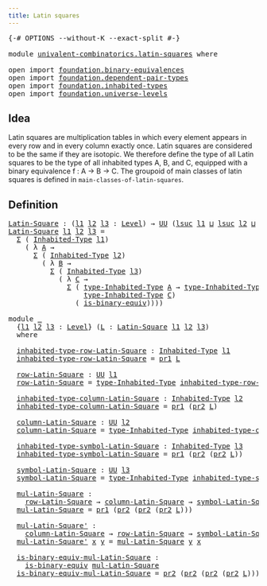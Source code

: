 ```yaml
---
title: Latin squares
---
```


<pre class="Agda"><a id="39" class="Symbol">{-#</a> <a id="43" class="Keyword">OPTIONS</a> <a id="51" class="Pragma">--without-K</a> <a id="63" class="Pragma">--exact-split</a> <a id="77" class="Symbol">#-}</a>

<a id="82" class="Keyword">module</a> <a id="89" href="univalent-combinatorics.latin-squares.html" class="Module">univalent-combinatorics.latin-squares</a> <a id="127" class="Keyword">where</a>

<a id="134" class="Keyword">open</a> <a id="139" class="Keyword">import</a> <a id="146" href="foundation.binary-equivalences.html" class="Module">foundation.binary-equivalences</a>
<a id="177" class="Keyword">open</a> <a id="182" class="Keyword">import</a> <a id="189" href="foundation.dependent-pair-types.html" class="Module">foundation.dependent-pair-types</a>
<a id="221" class="Keyword">open</a> <a id="226" class="Keyword">import</a> <a id="233" href="foundation.inhabited-types.html" class="Module">foundation.inhabited-types</a>
<a id="260" class="Keyword">open</a> <a id="265" class="Keyword">import</a> <a id="272" href="foundation.universe-levels.html" class="Module">foundation.universe-levels</a>
</pre>
## Idea

Latin squares are multiplication tables in which every element appears in every row and in every column exactly once. Latin squares are considered to be the same if they are isotopic. We therefore define the type of all Latin squares to be the type of all inhabited types A, B, and C, equipped with a binary equivalence f : A → B → C. The groupoid of main classes of latin squares is defined in `main-classes-of-latin-squares`.

## Definition

<pre class="Agda"><a id="Latin-Square"></a><a id="765" href="univalent-combinatorics.latin-squares.html#765" class="Function">Latin-Square</a> <a id="778" class="Symbol">:</a> <a id="780" class="Symbol">(</a><a id="781" href="univalent-combinatorics.latin-squares.html#781" class="Bound">l1</a> <a id="784" href="univalent-combinatorics.latin-squares.html#784" class="Bound">l2</a> <a id="787" href="univalent-combinatorics.latin-squares.html#787" class="Bound">l3</a> <a id="790" class="Symbol">:</a> <a id="792" href="Agda.Primitive.html#597" class="Postulate">Level</a><a id="797" class="Symbol">)</a> <a id="799" class="Symbol">→</a> <a id="801" href="foundation-core.universe-levels.html#235" class="Primitive">UU</a> <a id="804" class="Symbol">(</a><a id="805" href="Agda.Primitive.html#780" class="Primitive">lsuc</a> <a id="810" href="univalent-combinatorics.latin-squares.html#781" class="Bound">l1</a> <a id="813" href="Agda.Primitive.html#810" class="Primitive Operator">⊔</a> <a id="815" href="Agda.Primitive.html#780" class="Primitive">lsuc</a> <a id="820" href="univalent-combinatorics.latin-squares.html#784" class="Bound">l2</a> <a id="823" href="Agda.Primitive.html#810" class="Primitive Operator">⊔</a> <a id="825" href="Agda.Primitive.html#780" class="Primitive">lsuc</a> <a id="830" href="univalent-combinatorics.latin-squares.html#787" class="Bound">l3</a><a id="832" class="Symbol">)</a>
<a id="834" href="univalent-combinatorics.latin-squares.html#765" class="Function">Latin-Square</a> <a id="847" href="univalent-combinatorics.latin-squares.html#847" class="Bound">l1</a> <a id="850" href="univalent-combinatorics.latin-squares.html#850" class="Bound">l2</a> <a id="853" href="univalent-combinatorics.latin-squares.html#853" class="Bound">l3</a> <a id="856" class="Symbol">=</a>
  <a id="860" href="foundation-core.dependent-pair-types.html#515" class="Record">Σ</a> <a id="862" class="Symbol">(</a> <a id="864" href="foundation.inhabited-types.html#379" class="Function">Inhabited-Type</a> <a id="879" href="univalent-combinatorics.latin-squares.html#847" class="Bound">l1</a><a id="881" class="Symbol">)</a>
    <a id="887" class="Symbol">(</a> <a id="889" class="Symbol">λ</a> <a id="891" href="univalent-combinatorics.latin-squares.html#891" class="Bound">A</a> <a id="893" class="Symbol">→</a>
      <a id="901" href="foundation-core.dependent-pair-types.html#515" class="Record">Σ</a> <a id="903" class="Symbol">(</a> <a id="905" href="foundation.inhabited-types.html#379" class="Function">Inhabited-Type</a> <a id="920" href="univalent-combinatorics.latin-squares.html#850" class="Bound">l2</a><a id="922" class="Symbol">)</a>
        <a id="932" class="Symbol">(</a> <a id="934" class="Symbol">λ</a> <a id="936" href="univalent-combinatorics.latin-squares.html#936" class="Bound">B</a> <a id="938" class="Symbol">→</a>
          <a id="950" href="foundation-core.dependent-pair-types.html#515" class="Record">Σ</a> <a id="952" class="Symbol">(</a> <a id="954" href="foundation.inhabited-types.html#379" class="Function">Inhabited-Type</a> <a id="969" href="univalent-combinatorics.latin-squares.html#853" class="Bound">l3</a><a id="971" class="Symbol">)</a>
            <a id="985" class="Symbol">(</a> <a id="987" class="Symbol">λ</a> <a id="989" href="univalent-combinatorics.latin-squares.html#989" class="Bound">C</a> <a id="991" class="Symbol">→</a>
              <a id="1007" href="foundation-core.dependent-pair-types.html#515" class="Record">Σ</a> <a id="1009" class="Symbol">(</a> <a id="1011" href="foundation.inhabited-types.html#524" class="Function">type-Inhabited-Type</a> <a id="1031" href="univalent-combinatorics.latin-squares.html#891" class="Bound">A</a> <a id="1033" class="Symbol">→</a> <a id="1035" href="foundation.inhabited-types.html#524" class="Function">type-Inhabited-Type</a> <a id="1055" href="univalent-combinatorics.latin-squares.html#936" class="Bound">B</a> <a id="1057" class="Symbol">→</a>
                  <a id="1077" href="foundation.inhabited-types.html#524" class="Function">type-Inhabited-Type</a> <a id="1097" href="univalent-combinatorics.latin-squares.html#989" class="Bound">C</a><a id="1098" class="Symbol">)</a>
                <a id="1116" class="Symbol">(</a> <a id="1118" href="foundation.binary-equivalences.html#961" class="Function">is-binary-equiv</a><a id="1133" class="Symbol">))))</a>

<a id="1139" class="Keyword">module</a> <a id="1146" href="univalent-combinatorics.latin-squares.html#1146" class="Module">_</a>
  <a id="1150" class="Symbol">{</a><a id="1151" href="univalent-combinatorics.latin-squares.html#1151" class="Bound">l1</a> <a id="1154" href="univalent-combinatorics.latin-squares.html#1154" class="Bound">l2</a> <a id="1157" href="univalent-combinatorics.latin-squares.html#1157" class="Bound">l3</a> <a id="1160" class="Symbol">:</a> <a id="1162" href="Agda.Primitive.html#597" class="Postulate">Level</a><a id="1167" class="Symbol">}</a> <a id="1169" class="Symbol">(</a><a id="1170" href="univalent-combinatorics.latin-squares.html#1170" class="Bound">L</a> <a id="1172" class="Symbol">:</a> <a id="1174" href="univalent-combinatorics.latin-squares.html#765" class="Function">Latin-Square</a> <a id="1187" href="univalent-combinatorics.latin-squares.html#1151" class="Bound">l1</a> <a id="1190" href="univalent-combinatorics.latin-squares.html#1154" class="Bound">l2</a> <a id="1193" href="univalent-combinatorics.latin-squares.html#1157" class="Bound">l3</a><a id="1195" class="Symbol">)</a>
  <a id="1199" class="Keyword">where</a>

  <a id="1208" href="univalent-combinatorics.latin-squares.html#1208" class="Function">inhabited-type-row-Latin-Square</a> <a id="1240" class="Symbol">:</a> <a id="1242" href="foundation.inhabited-types.html#379" class="Function">Inhabited-Type</a> <a id="1257" href="univalent-combinatorics.latin-squares.html#1151" class="Bound">l1</a>
  <a id="1262" href="univalent-combinatorics.latin-squares.html#1208" class="Function">inhabited-type-row-Latin-Square</a> <a id="1294" class="Symbol">=</a> <a id="1296" href="foundation-core.dependent-pair-types.html#605" class="Field">pr1</a> <a id="1300" href="univalent-combinatorics.latin-squares.html#1170" class="Bound">L</a>

  <a id="1305" href="univalent-combinatorics.latin-squares.html#1305" class="Function">row-Latin-Square</a> <a id="1322" class="Symbol">:</a> <a id="1324" href="foundation-core.universe-levels.html#235" class="Primitive">UU</a> <a id="1327" href="univalent-combinatorics.latin-squares.html#1151" class="Bound">l1</a>
  <a id="1332" href="univalent-combinatorics.latin-squares.html#1305" class="Function">row-Latin-Square</a> <a id="1349" class="Symbol">=</a> <a id="1351" href="foundation.inhabited-types.html#524" class="Function">type-Inhabited-Type</a> <a id="1371" href="univalent-combinatorics.latin-squares.html#1208" class="Function">inhabited-type-row-Latin-Square</a>

  <a id="1406" href="univalent-combinatorics.latin-squares.html#1406" class="Function">inhabited-type-column-Latin-Square</a> <a id="1441" class="Symbol">:</a> <a id="1443" href="foundation.inhabited-types.html#379" class="Function">Inhabited-Type</a> <a id="1458" href="univalent-combinatorics.latin-squares.html#1154" class="Bound">l2</a>
  <a id="1463" href="univalent-combinatorics.latin-squares.html#1406" class="Function">inhabited-type-column-Latin-Square</a> <a id="1498" class="Symbol">=</a> <a id="1500" href="foundation-core.dependent-pair-types.html#605" class="Field">pr1</a> <a id="1504" class="Symbol">(</a><a id="1505" href="foundation-core.dependent-pair-types.html#617" class="Field">pr2</a> <a id="1509" href="univalent-combinatorics.latin-squares.html#1170" class="Bound">L</a><a id="1510" class="Symbol">)</a>

  <a id="1515" href="univalent-combinatorics.latin-squares.html#1515" class="Function">column-Latin-Square</a> <a id="1535" class="Symbol">:</a> <a id="1537" href="foundation-core.universe-levels.html#235" class="Primitive">UU</a> <a id="1540" href="univalent-combinatorics.latin-squares.html#1154" class="Bound">l2</a>
  <a id="1545" href="univalent-combinatorics.latin-squares.html#1515" class="Function">column-Latin-Square</a> <a id="1565" class="Symbol">=</a> <a id="1567" href="foundation.inhabited-types.html#524" class="Function">type-Inhabited-Type</a> <a id="1587" href="univalent-combinatorics.latin-squares.html#1406" class="Function">inhabited-type-column-Latin-Square</a>

  <a id="1625" href="univalent-combinatorics.latin-squares.html#1625" class="Function">inhabited-type-symbol-Latin-Square</a> <a id="1660" class="Symbol">:</a> <a id="1662" href="foundation.inhabited-types.html#379" class="Function">Inhabited-Type</a> <a id="1677" href="univalent-combinatorics.latin-squares.html#1157" class="Bound">l3</a>
  <a id="1682" href="univalent-combinatorics.latin-squares.html#1625" class="Function">inhabited-type-symbol-Latin-Square</a> <a id="1717" class="Symbol">=</a> <a id="1719" href="foundation-core.dependent-pair-types.html#605" class="Field">pr1</a> <a id="1723" class="Symbol">(</a><a id="1724" href="foundation-core.dependent-pair-types.html#617" class="Field">pr2</a> <a id="1728" class="Symbol">(</a><a id="1729" href="foundation-core.dependent-pair-types.html#617" class="Field">pr2</a> <a id="1733" href="univalent-combinatorics.latin-squares.html#1170" class="Bound">L</a><a id="1734" class="Symbol">))</a>

  <a id="1740" href="univalent-combinatorics.latin-squares.html#1740" class="Function">symbol-Latin-Square</a> <a id="1760" class="Symbol">:</a> <a id="1762" href="foundation-core.universe-levels.html#235" class="Primitive">UU</a> <a id="1765" href="univalent-combinatorics.latin-squares.html#1157" class="Bound">l3</a>
  <a id="1770" href="univalent-combinatorics.latin-squares.html#1740" class="Function">symbol-Latin-Square</a> <a id="1790" class="Symbol">=</a> <a id="1792" href="foundation.inhabited-types.html#524" class="Function">type-Inhabited-Type</a> <a id="1812" href="univalent-combinatorics.latin-squares.html#1625" class="Function">inhabited-type-symbol-Latin-Square</a>

  <a id="1850" href="univalent-combinatorics.latin-squares.html#1850" class="Function">mul-Latin-Square</a> <a id="1867" class="Symbol">:</a>
    <a id="1873" href="univalent-combinatorics.latin-squares.html#1305" class="Function">row-Latin-Square</a> <a id="1890" class="Symbol">→</a> <a id="1892" href="univalent-combinatorics.latin-squares.html#1515" class="Function">column-Latin-Square</a> <a id="1912" class="Symbol">→</a> <a id="1914" href="univalent-combinatorics.latin-squares.html#1740" class="Function">symbol-Latin-Square</a>
  <a id="1936" href="univalent-combinatorics.latin-squares.html#1850" class="Function">mul-Latin-Square</a> <a id="1953" class="Symbol">=</a> <a id="1955" href="foundation-core.dependent-pair-types.html#605" class="Field">pr1</a> <a id="1959" class="Symbol">(</a><a id="1960" href="foundation-core.dependent-pair-types.html#617" class="Field">pr2</a> <a id="1964" class="Symbol">(</a><a id="1965" href="foundation-core.dependent-pair-types.html#617" class="Field">pr2</a> <a id="1969" class="Symbol">(</a><a id="1970" href="foundation-core.dependent-pair-types.html#617" class="Field">pr2</a> <a id="1974" href="univalent-combinatorics.latin-squares.html#1170" class="Bound">L</a><a id="1975" class="Symbol">)))</a>

  <a id="1982" href="univalent-combinatorics.latin-squares.html#1982" class="Function">mul-Latin-Square&#39;</a> <a id="2000" class="Symbol">:</a>
    <a id="2006" href="univalent-combinatorics.latin-squares.html#1515" class="Function">column-Latin-Square</a> <a id="2026" class="Symbol">→</a> <a id="2028" href="univalent-combinatorics.latin-squares.html#1305" class="Function">row-Latin-Square</a> <a id="2045" class="Symbol">→</a> <a id="2047" href="univalent-combinatorics.latin-squares.html#1740" class="Function">symbol-Latin-Square</a>
  <a id="2069" href="univalent-combinatorics.latin-squares.html#1982" class="Function">mul-Latin-Square&#39;</a> <a id="2087" href="univalent-combinatorics.latin-squares.html#2087" class="Bound">x</a> <a id="2089" href="univalent-combinatorics.latin-squares.html#2089" class="Bound">y</a> <a id="2091" class="Symbol">=</a> <a id="2093" href="univalent-combinatorics.latin-squares.html#1850" class="Function">mul-Latin-Square</a> <a id="2110" href="univalent-combinatorics.latin-squares.html#2089" class="Bound">y</a> <a id="2112" href="univalent-combinatorics.latin-squares.html#2087" class="Bound">x</a>

  <a id="2117" href="univalent-combinatorics.latin-squares.html#2117" class="Function">is-binary-equiv-mul-Latin-Square</a> <a id="2150" class="Symbol">:</a>
    <a id="2156" href="foundation.binary-equivalences.html#961" class="Function">is-binary-equiv</a> <a id="2172" href="univalent-combinatorics.latin-squares.html#1850" class="Function">mul-Latin-Square</a>
  <a id="2191" href="univalent-combinatorics.latin-squares.html#2117" class="Function">is-binary-equiv-mul-Latin-Square</a> <a id="2224" class="Symbol">=</a> <a id="2226" href="foundation-core.dependent-pair-types.html#617" class="Field">pr2</a> <a id="2230" class="Symbol">(</a><a id="2231" href="foundation-core.dependent-pair-types.html#617" class="Field">pr2</a> <a id="2235" class="Symbol">(</a><a id="2236" href="foundation-core.dependent-pair-types.html#617" class="Field">pr2</a> <a id="2240" class="Symbol">(</a><a id="2241" href="foundation-core.dependent-pair-types.html#617" class="Field">pr2</a> <a id="2245" href="univalent-combinatorics.latin-squares.html#1170" class="Bound">L</a><a id="2246" class="Symbol">)))</a>
</pre>